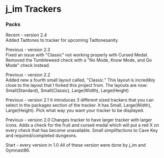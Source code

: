 # j_im Trackers
### Packs

Recent - version 2.4   
     Added Tadtones to tracker for upcoming Tadtonesanity

Previous - version 2.3   
     Fixed an issue with "Classic" not working properly with Cursed Medal. Removed the Tumbleweed check with a "No Mode, Know Mode, and Go Mode" check instead.

Previous - version 2.2   
     Added new a fourth small layout called, "Classic." This layout is incredibly close to the layout that I forked this project from. The layouts are now: Small(Standard), Small(Classic), Large(Width), Large(Height)

Previous - version 2.1
     It introduces 3 different sized trackers that you can select in the packages section of the tracker. It has Small, Large(Width), Large(Height). Pick what way you want your tracker to be displayed.

Previous - version 2.0
     Changes tracker to have larger tracker with larger icons. Adds a check for the fruit and cursed medal which will put a red X on every check that has become unavailable. Small simplifactions to Cave Key and required/completed dungeons.

Start - every version in 1.0
     All of these version were done by j_im and Gymnast86.